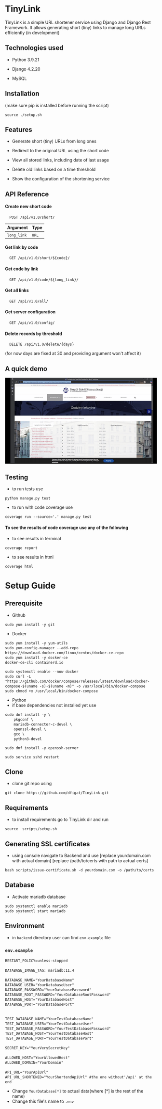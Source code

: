 # TinyLink
TinyLink is a simple URL shortener service using Django and Django Rest Framework.
It allows generating short (tiny) links to manage long URLs efficiently
(in development)


## Technologies used

- Python 3.9.21

- Django 4.2.20

- MySQL

## Installation
(make sure pip is installed before running the script)
```
source ./setup.sh
```


## Features

- Generate short (tiny) URLs from long ones

- Redirect to the original URL using the short code

- View all stored links, including date of last usage

- Delete old links based on a time threshold

- Show the configuration of the shortening service
## API Reference

#### Create new short code

```http
  POST /api/v1.0/short/
```

| Argument | Type     
| :-------- | :------- 
| `long_link` | `URL`

#### Get link by code

```http
  GET /api/v1.0/short/${code}/
```

#### Get code by link

```http
  GET /api/v1.0/code/${long_link}/
```

#### Get all links

```http
  GET /api/v1.0/all/
```

#### Get server configuration

```http
  GET /api/v1.0/config/
```
#### Delete records by threshold
```http
  DELETE /api/v1.0/delete/{days}
```
(for now days are fixed at 30 and providing argument won't affect it)
## A quick demo
![DEMO](.assets/demo.gif)

## Testing
- to run tests use
```
python manage.py test
```
- to run with code coverage use
```
coverage run --source='.' manage.py test
```
#### To see the results of code coverage use any of the following
- to see results in terminal
```
coverage report
```
- to see results in html
```
coverage html
```

# Setup Guide

## Prerequisite
* Github
```
sudo yum install -y git
```
* Docker
```
sudo yum install -y yum-utils
sudo yum-config-manager --add-repo https://download.docker.com/linux/centos/docker-ce.repo
sudo yum install -y docker-ce
docker-ce-cli containerd.io
```
```
sudo systemctl enable --now docker
sudo curl -L "https://github.com/docker/compose/releases/latest/download/docker-compose-$(uname -s)-$(uname -m)" -o /usr/local/bin/docker-compose
sudo chmod +x /usr/local/bin/docker-compose

```
* Python
* if base dependencies not installed yet use
```
sudo dnf install -y \
    pkgconf \
    mariadb-connector-c-devel \
    openssl-devel \
    gcc \
    python3-devel
```
```
sudo dnf install -y openssh-server
```
```
sudo service sshd restart
```


## Clone 
* clone git repo using
```
git clone https://github.com/dfigat/TinyLink.git
```
## Requirements
* to install requirements go to TinyLink dir and run
```
source  scripts/setup.sh
```
## Generating SSL certificates
- using console navigate to Backend and use
[replace yourdomain.com with actual domain]
[replace /path/to/certs with path to actual certs]
```
bash scripts/issue-certificate.sh -d yourdomain.com -o /path/to/certs
```
## Database
* Activate mariadb database
```
sudo systemctl enable mariadb
sudo systemctl start mariadb
```

## Environment
- in `backend` directory user can find `env.example` file
### `env.example`
```
RESTART_POLICY=unless-stopped

DATABASE_IMAGE_TAG: mariadb:11.4

DATABASE_NAME="YourDatabaseName"
DATABASE_USER="YourDatabaseUser"
DATABASE_PASSWORD="YourDatabasePassword"
DATABASE_ROOT_PASSWORD="YourDatabaseRootPassword"
DATABASE_HOST="YourDatabaseHost"
DATABASE_PORT="YourDatabasePort"


TEST_DATABASE_NAME="YourTestDatabaseName"
TEST_DATABASE_USER="YourTestDatabaseUser"
TEST_DATABASE_PASSWORD="YourTestDatabasePassword"
TEST_DATABASE_HOST="YourTestDatabaseHost"
TEST_DATABASE_PORT="YourTestDatabasePort"

SECRET_KEY="YourVerySecretKey"

ALLOWED_HOST="YourAllowedHost"
ALLOWED_DOMAIN="YourDomain"

API_URL="YourApiUrl"
API_URL_SHORTENED="YourShortendApiUrl" #the one without'/api' at the end
```
* Change `YourDatabase[*]` to actual data(where [*] is the rest of the name)
* Change this file's name to `.env`
